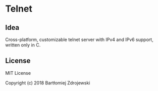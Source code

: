 # Telnet

## Idea

Cross-platform, customizable telnet server with IPv4 and IPv6 support,
written only in C.

## License

MIT License

Copyright (c) 2018 Bartłomiej Zdrojewski